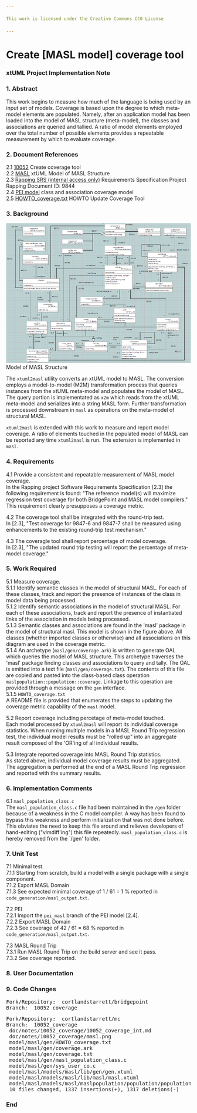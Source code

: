 ```yaml
---

This work is licensed under the Creative Commons CC0 License

---
```


# Create [MASL model] coverage tool  
### xtUML Project Implementation Note

### 1. Abstract

This work begins to measure how much of the language is being
used by an input set of models.  Coverage is based upon the degree
to which meta-model elements are populated.  Namely, after an application
model has been loaded into the model of MASL structure (meta-model),
the classes and associations are queried and tallied.  A ratio of
model elements employed over the total number of possible elements
provides a repeatable measurement by which to evaluate coverage.

### 2. Document References

<a id="2.1"></a>2.1 [10052](https://support.onefact.net/issues/10052) Create coverage tool  
<a id="2.2"></a>2.2 [MASL](https://github.com/xtuml/mc/tree/master/model/masl) xtUML Model of MASL Structure  
<a id="2.3"></a>2.3 [Rapping SRS (internal access only)](https://docs.google.com/document/d/1Drp57-DkoHEkMmCsTmUrp5TLZvSgdv5cLRSNEmhnbPU/edit#) Requirements Specification Project Rapping Document ID: 9844  
<a id="2.4"></a>2.4 [PEI model](https://github.com/xtuml/models/tree/pei_masl/VandMC_testing/mctest/pei) class and association coverage model  
<a id="2.5"></a>2.5 [HOWTO_coverage.txt](https://github.com/xtuml/mc/tree/master/model/masl/gen/HOWTO_coverage.txt) HOWTO Update Coverage Tool  


### 3. Background

![Model of MASL Structure](masl.png) Model of MASL Structure  

The `xtuml2masl` utility converts an xtUML model to MASL.  The conversion
employs a model-to-model (M2M) transformation process that queries instances
from the xtUML meta-model and populates the model of MASL.  The query portion
is implementated as `x2m` which reads from the xtUML meta-model and serializes
into a string MASL form.  Further transformation is processed downstream in
`masl` as operations on the meta-model of structural MASL.

`xtuml2masl` is extended with this work to measure and report model coverage.
A ratio of elements touched in the populated model of MASL can be reported
any time `xtuml2masl` is run.  The extension is implemented in `masl`.

### 4. Requirements

4.1 Provide a consistent and repeatable measurement of MASL model coverage.  
In the Rapping project Software Requirements Specification [2.3] the
following requirement is found:  "The reference model(s) will maximize
regression test coverage for both BridgePoint and MASL model compilers."
This requirement clearly presupposes a coverage metric.

4.2 The coverage tool shall be integrated with the round-trip test.  
In [2.3], "Test coverage for 9847-6 and 9847-7 shall be measured using
enhancements to the existing round-trip test mechanism."

4.3 The coveragle tool shall report percentage of model coverage.  
In [2.3], "The updated round trip testing will report the percentage
of meta-model coverage."

### 5. Work Required

5.1 Measure coverage.  
5.1.1 Identify semantic classes in the model of structural MASL.
For each of these classes, track and report the presence of instances
of the class in model data being processed.  
5.1.2 Identify semantic associations in the model of structural MASL.
For each of these associations, track and report the presence of
instantiated links of the association in models being processed.  
5.1.3 Semantic classes and associations are found in the 'masl' package
in the model of structural masl.  This model is shown in the figure above.
All classes (whether imported classes or otherwise) and all associations
on this diagram are used in the coverage metric.  
5.1.4 An archetype (`masl/gen/coverage.ark`) is written to generate OAL
which queries the model of MASL structure.  This archetype traverses the
'masl' package finding classes and associations to query and tally.  The
OAL is emitted into a text file (`masl/gen/coverage.txt`).  The contents
of this file are copied and pasted into the class-based class operation
`maslpopulation::population::coverage`.  Linkage to this operation are
provided through a message on the `gen` interface.  
5.1.5 `HOWTO_coverage.txt`  
A README file is provided that enumerates the steps to updating the
coverage metric capability of the `masl` model.

5.2 Report coverage including percetage of meta-model touched.  
Each model processed by `xtuml2masl` will report its individual coverage
statistics.  When running multiple models in a MASL Round Trip regression
test, the individual model results must be "rolled up" into an aggregate
result composed of the 'OR'ing of all individual results.

5.3 Integrate reported coverage into MASL Round Trip statistics.  
As stated above, individual model coverage results must be aggregated.
The aggregation is performed at the end of a MASL Round Trip regression
and reported with the summary results.

### 6. Implementation Comments

6.1 `masl_population_class.c`  
The `masl_population_class.c` file had been maintained in the `/gen`
folder because of a weakness in the C model compiler.  A way has been
found to bypass this weakness and perform initialization that was not
done before.  This obviates the need to keep this file around and relieves
developers of hand-editing ("vimdiff'ing") this file repeatedly.
`masl_population_class.c` is hereby removed from the `/gen' folder.

### 7. Unit Test

7.1 Minimal test.  
7.1.1 Starting from scratch, build a model with a single package with a
single component.  
7.1.2 Export MASL Domain  
7.1.3 See expected minimal coverage of 1 / 61 = 1 % reported in `code_generation/masl_output.txt`.  

7.2 PEI  
7.2.1 Import the `pei_masl` branch of the PEI model [2.4].  
7.2.2 Export MASL Domain  
7.2.3 See coverage of 42 / 61 = 68 % reported in `code_generation/masl_output.txt`.  

7.3 MASL Round Trip  
7.3.1 Run MASL Round Trip on the build server and see it pass.  
7.3.2 See coverage reported.  

### 8. User Documentation

### 9. Code Changes

<pre>
Fork/Repository:  cortlandstarrett/bridgepoint
Branch:  10052_coverage
</pre>

<pre>
Fork/Repository:  cortlandstarrett/mc
Branch:  10052_coverage
 doc/notes/10052_coverage/10052_coverage_int.md                    |  111 +++++
 doc/notes/10052_coverage/masl.png                                 |  Bin 0 -> 203177 bytes
 model/masl/gen/HOWTO_coverage.txt                                 |   10 +
 model/masl/gen/coverage.ark                                       |  196 +++++++++
 model/masl/gen/coverage.txt                                       |  484 ++++++++++++++++++++
 model/masl/gen/masl_population_class.c                            | 1315 -------------------------
 model/masl/gen/sys_user_co.c                                      |    1 +
 model/masl/models/masl/lib/gen/gen.xtuml                          |   12 +
 model/masl/models/masl/lib/masl/masl.xtuml                        |   20 +-
 model/masl/models/masl/maslpopulation/population/population.xtuml |  505 ++++++++++++++++++++-
 10 files changed, 1337 insertions(+), 1317 deletions(-)
</pre>

### End

